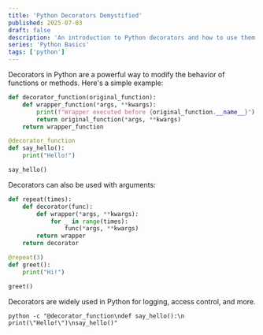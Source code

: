 ```yaml
---
title: 'Python Decorators Demystified'
published: 2025-07-03
draft: false
description: 'An introduction to Python decorators and how to use them effectively.'
series: 'Python Basics'
tags: ['python']
---
```


Decorators in Python are a powerful way to modify the behavior of functions or methods. Here's a simple example:

```python
def decorator_function(original_function):
    def wrapper_function(*args, **kwargs):
        print(f"Wrapper executed before {original_function.__name__}")
        return original_function(*args, **kwargs)
    return wrapper_function

@decorator_function
def say_hello():
    print("Hello!")

say_hello()
```

Decorators can also be used with arguments:

```python
def repeat(times):
    def decorator(func):
        def wrapper(*args, **kwargs):
            for _ in range(times):
                func(*args, **kwargs)
        return wrapper
    return decorator

@repeat(3)
def greet():
    print("Hi!")

greet()
```

Decorators are widely used in Python for logging, access control, and more.

```shell title="Running Python Decorators"
python -c "@decorator_function\ndef say_hello():\n    print(\"Hello!\")\nsay_hello()"
```
